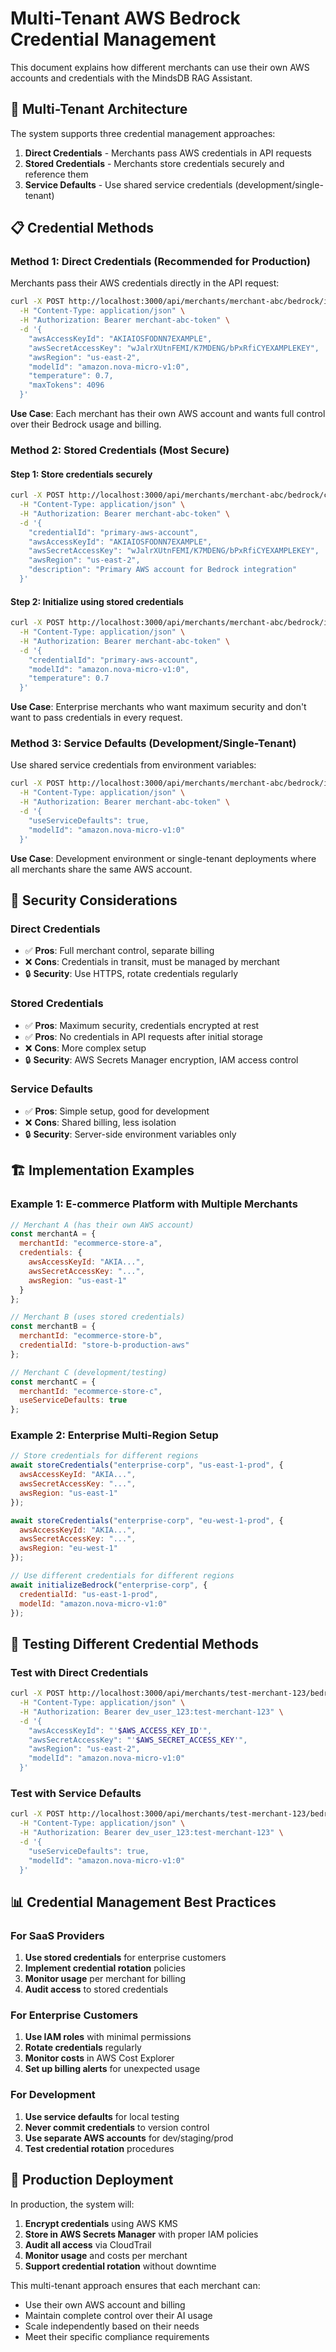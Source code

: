 # Multi-Tenant AWS Bedrock Credential Management

This document explains how different merchants can use their own AWS accounts and credentials with the MindsDB RAG Assistant.

## 🏢 Multi-Tenant Architecture

The system supports three credential management approaches:

1. **Direct Credentials** - Merchants pass AWS credentials in API requests
2. **Stored Credentials** - Merchants store credentials securely and reference them
3. **Service Defaults** - Use shared service credentials (development/single-tenant)

## 📋 Credential Methods

### Method 1: Direct Credentials (Recommended for Production)

Merchants pass their AWS credentials directly in the API request:

```bash
curl -X POST http://localhost:3000/api/merchants/merchant-abc/bedrock/initialize \
  -H "Content-Type: application/json" \
  -H "Authorization: Bearer merchant-abc-token" \
  -d '{
    "awsAccessKeyId": "AKIAIOSFODNN7EXAMPLE",
    "awsSecretAccessKey": "wJalrXUtnFEMI/K7MDENG/bPxRfiCYEXAMPLEKEY",
    "awsRegion": "us-east-2",
    "modelId": "amazon.nova-micro-v1:0",
    "temperature": 0.7,
    "maxTokens": 4096
  }'
```

**Use Case**: Each merchant has their own AWS account and wants full control over their Bedrock usage and billing.

### Method 2: Stored Credentials (Most Secure)

#### Step 1: Store credentials securely
```bash
curl -X POST http://localhost:3000/api/merchants/merchant-abc/bedrock/credentials \
  -H "Content-Type: application/json" \
  -H "Authorization: Bearer merchant-abc-token" \
  -d '{
    "credentialId": "primary-aws-account",
    "awsAccessKeyId": "AKIAIOSFODNN7EXAMPLE",
    "awsSecretAccessKey": "wJalrXUtnFEMI/K7MDENG/bPxRfiCYEXAMPLEKEY",
    "awsRegion": "us-east-2",
    "description": "Primary AWS account for Bedrock integration"
  }'
```

#### Step 2: Initialize using stored credentials
```bash
curl -X POST http://localhost:3000/api/merchants/merchant-abc/bedrock/initialize \
  -H "Content-Type: application/json" \
  -H "Authorization: Bearer merchant-abc-token" \
  -d '{
    "credentialId": "primary-aws-account",
    "modelId": "amazon.nova-micro-v1:0",
    "temperature": 0.7
  }'
```

**Use Case**: Enterprise merchants who want maximum security and don't want to pass credentials in every request.

### Method 3: Service Defaults (Development/Single-Tenant)

Use shared service credentials from environment variables:

```bash
curl -X POST http://localhost:3000/api/merchants/merchant-abc/bedrock/initialize \
  -H "Content-Type: application/json" \
  -H "Authorization: Bearer merchant-abc-token" \
  -d '{
    "useServiceDefaults": true,
    "modelId": "amazon.nova-micro-v1:0"
  }'
```

**Use Case**: Development environment or single-tenant deployments where all merchants share the same AWS account.

## 🔐 Security Considerations

### Direct Credentials
- ✅ **Pros**: Full merchant control, separate billing
- ❌ **Cons**: Credentials in transit, must be managed by merchant
- 🔒 **Security**: Use HTTPS, rotate credentials regularly

### Stored Credentials
- ✅ **Pros**: Maximum security, credentials encrypted at rest
- ✅ **Pros**: No credentials in API requests after initial storage
- ❌ **Cons**: More complex setup
- 🔒 **Security**: AWS Secrets Manager encryption, IAM access control

### Service Defaults
- ✅ **Pros**: Simple setup, good for development
- ❌ **Cons**: Shared billing, less isolation
- 🔒 **Security**: Server-side environment variables only

## 🏗️ Implementation Examples

### Example 1: E-commerce Platform with Multiple Merchants

```javascript
// Merchant A (has their own AWS account)
const merchantA = {
  merchantId: "ecommerce-store-a",
  credentials: {
    awsAccessKeyId: "AKIA...",
    awsSecretAccessKey: "...",
    awsRegion: "us-east-1"
  }
};

// Merchant B (uses stored credentials)
const merchantB = {
  merchantId: "ecommerce-store-b",
  credentialId: "store-b-production-aws"
};

// Merchant C (development/testing)
const merchantC = {
  merchantId: "ecommerce-store-c",
  useServiceDefaults: true
};
```

### Example 2: Enterprise Multi-Region Setup

```javascript
// Store credentials for different regions
await storeCredentials("enterprise-corp", "us-east-1-prod", {
  awsAccessKeyId: "AKIA...",
  awsSecretAccessKey: "...",
  awsRegion: "us-east-1"
});

await storeCredentials("enterprise-corp", "eu-west-1-prod", {
  awsAccessKeyId: "AKIA...",
  awsSecretAccessKey: "...",
  awsRegion: "eu-west-1"
});

// Use different credentials for different regions
await initializeBedrock("enterprise-corp", {
  credentialId: "us-east-1-prod",
  modelId: "amazon.nova-micro-v1:0"
});
```

## 🧪 Testing Different Credential Methods

### Test with Direct Credentials
```bash
curl -X POST http://localhost:3000/api/merchants/test-merchant-123/bedrock/initialize \
  -H "Content-Type: application/json" \
  -H "Authorization: Bearer dev_user_123:test-merchant-123" \
  -d '{
    "awsAccessKeyId": "'$AWS_ACCESS_KEY_ID'",
    "awsSecretAccessKey": "'$AWS_SECRET_ACCESS_KEY'",
    "awsRegion": "us-east-2",
    "modelId": "amazon.nova-micro-v1:0"
  }'
```

### Test with Service Defaults
```bash
curl -X POST http://localhost:3000/api/merchants/test-merchant-123/bedrock/initialize \
  -H "Content-Type: application/json" \
  -H "Authorization: Bearer dev_user_123:test-merchant-123" \
  -d '{
    "useServiceDefaults": true,
    "modelId": "amazon.nova-micro-v1:0"
  }'
```

## 📊 Credential Management Best Practices

### For SaaS Providers
1. **Use stored credentials** for enterprise customers
2. **Implement credential rotation** policies
3. **Monitor usage** per merchant for billing
4. **Audit access** to stored credentials

### For Enterprise Customers
1. **Use IAM roles** with minimal permissions
2. **Rotate credentials** regularly
3. **Monitor costs** in AWS Cost Explorer
4. **Set up billing alerts** for unexpected usage

### For Development
1. **Use service defaults** for local testing
2. **Never commit credentials** to version control
3. **Use separate AWS accounts** for dev/staging/prod
4. **Test credential rotation** procedures

## 🚀 Production Deployment

In production, the system will:

1. **Encrypt credentials** using AWS KMS
2. **Store in AWS Secrets Manager** with proper IAM policies
3. **Audit all access** via CloudTrail
4. **Monitor usage** and costs per merchant
5. **Support credential rotation** without downtime

This multi-tenant approach ensures that each merchant can:
- Use their own AWS account and billing
- Maintain complete control over their AI usage
- Scale independently based on their needs
- Meet their specific compliance requirements